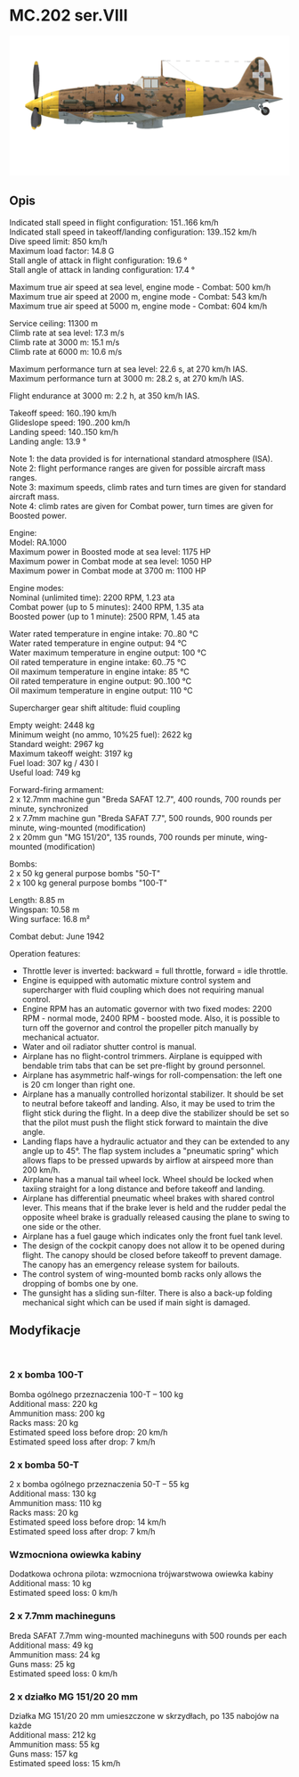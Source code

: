 # MC.202 ser.VIII  
  
![mc202s8](../images/mc202s8.png)  
  
## Opis  
  
Indicated stall speed in flight configuration: 151..166 km/h  
Indicated stall speed in takeoff/landing configuration: 139..152 km/h  
Dive speed limit: 850 km/h  
Maximum load factor: 14.8 G  
Stall angle of attack in flight configuration: 19.6 °  
Stall angle of attack in landing configuration: 17.4 °  
  
Maximum true air speed at sea level, engine mode - Combat: 500 km/h  
Maximum true air speed at 2000 m, engine mode - Combat: 543 km/h  
Maximum true air speed at 5000 m, engine mode - Combat: 604 km/h  
  
Service ceiling: 11300 m  
Climb rate at sea level: 17.3 m/s  
Climb rate at 3000 m: 15.1 m/s  
Climb rate at 6000 m: 10.6 m/s  
  
Maximum performance turn at sea level: 22.6 s, at 270 km/h IAS.  
Maximum performance turn at 3000 m: 28.2 s, at 270 km/h IAS.  
  
Flight endurance at 3000 m: 2.2 h, at 350 km/h IAS.  
  
Takeoff speed: 160..190 km/h  
Glideslope speed: 190..200 km/h  
Landing speed: 140..150 km/h  
Landing angle: 13.9 °  
  
Note 1: the data provided is for international standard atmosphere (ISA).  
Note 2: flight performance ranges are given for possible aircraft mass ranges.  
Note 3: maximum speeds, climb rates and turn times are given for standard aircraft mass.  
Note 4: climb rates are given for Combat power, turn times are given for Boosted power.  
  
Engine:  
Model: RA.1000  
Maximum power in Boosted mode at sea level: 1175 HP  
Maximum power in Combat mode at sea level: 1050 HP  
Maximum power in Combat mode at 3700 m: 1100 HP  
  
Engine modes:  
Nominal (unlimited time): 2200 RPM, 1.23 ata  
Combat power (up to 5 minutes): 2400 RPM, 1.35 ata  
Boosted power (up to 1 minute): 2500 RPM, 1.45 ata  
  
Water rated temperature in engine intake: 70..80 °C  
Water rated temperature in engine output: 94 °C  
Water maximum temperature in engine output: 100 °C  
Oil rated temperature in engine intake: 60..75 °C  
Oil maximum temperature in engine intake: 85 °C  
Oil rated temperature in engine output: 90..100 °C  
Oil maximum temperature in engine output: 110 °C  
  
Supercharger gear shift altitude: fluid coupling   
  
Empty weight: 2448 kg  
Minimum weight (no ammo, 10%25 fuel): 2622 kg  
Standard weight: 2967 kg  
Maximum takeoff weight: 3197 kg  
Fuel load: 307 kg / 430 l  
Useful load: 749 kg  
  
Forward-firing armament:  
2 x 12.7mm machine gun "Breda SAFAT 12.7", 400 rounds, 700 rounds per minute, synchronized  
2 x 7.7mm machine gun "Breda SAFAT 7.7", 500 rounds, 900 rounds per minute, wing-mounted (modification)  
2 x 20mm gun "MG 151/20", 135 rounds, 700 rounds per minute, wing-mounted (modification)  
  
Bombs:  
2 x 50 kg general purpose bombs "50-T"  
2 x 100 kg general purpose bombs "100-T"  
  
Length: 8.85 m  
Wingspan: 10.58 m  
Wing surface: 16.8 m²  
  
Combat debut: June 1942  
  
Operation features:  
- Throttle lever is inverted: backward = full throttle, forward = idle throttle.  
- Engine is equipped with automatic mixture control system and supercharger with fluid coupling which does not requiring manual control.  
- Engine RPM has an automatic governor with two fixed modes: 2200 RPM - normal mode, 2400 RPM - boosted mode. Also, it is possible to turn off the governor and control the propeller pitch manually by mechanical actuator.  
- Water and oil radiator shutter control is manual.  
- Airplane has no flight-control trimmers. Airplane is equipped with bendable trim tabs that can be set pre-flight by ground personnel.  
- Airplane has asymmetric half-wings for roll-compensation: the left one is 20 cm longer than right one.  
- Airplane has a manually controlled horizontal stabilizer. It should be set to neutral before takeoff and landing. Also, it may be used to trim the flight stick during the flight. In a deep dive the stabilizer should be set so that the pilot must push the flight stick forward to maintain the dive angle.  
- Landing flaps have a hydraulic actuator and they can be extended to any angle up to 45°. The flap system includes a "pneumatic spring" which allows flaps to be pressed upwards by airflow at airspeed more than 200 km/h.  
- Airplane has a manual tail wheel lock. Wheel should be locked when taxiing straight for a long distance and before takeoff and landing.  
- Airplane has differential pneumatic wheel brakes with shared control lever. This means that if the brake lever is held and the rudder pedal the opposite wheel brake is gradually released causing the plane to swing to one side or the other.  
- Airplane has a fuel gauge which indicates only the front fuel tank level.  
- The design of the cockpit canopy does not allow it to be opened during flight. The canopy should be closed before takeoff to prevent damage. The canopy has an emergency release system for bailouts.  
- The control system of wing-mounted bomb racks only allows the dropping of bombs one by one.  
- The gunsight has a sliding sun-filter. There is also a back-up folding mechanical sight which can be used if main sight is damaged.  
  
## Modyfikacje  
  ﻿
  
  
### 2 x bomba 100-T  
  
Bomba ogólnego przeznaczenia 100-T – 100 kg  
Additional mass: 220 kg  
Ammunition mass: 200 kg  
Racks mass: 20 kg  
Estimated speed loss before drop: 20 km/h  
Estimated speed loss after drop: 7 km/h  ﻿
  
  
### 2 x bomba 50-T  
  
2 x bomba ogólnego przeznaczenia 50-T – 55 kg  
Additional mass: 130 kg  
Ammunition mass: 110 kg  
Racks mass: 20 kg  
Estimated speed loss before drop: 14 km/h  
Estimated speed loss after drop: 7 km/h  ﻿
  
  
### Wzmocniona owiewka kabiny  
  
Dodatkowa ochrona pilota: wzmocniona trójwarstwowa owiewka kabiny  
Additional mass: 10 kg  
Estimated speed loss: 0 km/h  
  
  
### 2 x 7.7mm machineguns  
  
Breda SAFAT 7.7mm wing-mounted machineguns with 500 rounds per each  
Additional mass: 49 kg  
Ammunition mass: 24 kg  
Guns mass: 25 kg  
Estimated speed loss: 0 km/h  ﻿
  
  
### 2 x działko MG 151/20 20 mm  
  
Działka MG 151/20 20 mm umieszczone w skrzydłach, po 135 nabojów na każde  
Additional mass: 212 kg  
Ammunition mass: 55 kg  
Guns mass: 157 kg  
Estimated speed loss: 15 km/h  